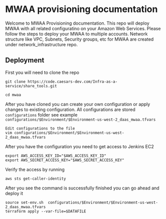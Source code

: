 # MWAA provisioning documentation

Welcome to MWAA Provisioning documentation. This repo will deploy MWAA with all related configuratino on your Amazon Web Services. Please follow the steps to deploy your MWAA to multiple accounts. Network structure like VPC, Subnets, Security groups, etc for MWAA are created under network_infrastructure repo.


## Deployment
First you will need to  clone the repo
```
git clone https://code.caesars-dev.com/Infra-as-a-service/share_tools.git
```

```
cd mwaa
```

After you have cloned you can create your own configuration or apply changes to existing configuration. All configurations are stored `configurations` folder see example `configurations/$Environment/$Environment-us-west-2_daas_mwaa.tfvars`
```
Edit configurations to the file
vim configurations/$Environment/$Environment-us-west-2_daas_mwaa.tfvars
```

After you have the configuration you need to get access to Jenkins EC2
```
export AWS_ACCESS_KEY_ID="$AWS_ACCESS_KEY_ID"
export AWS_SECRET_ACCESS_KEY="$AWS_SECRET_ACCESS_KEY"
```

Verify the access by running 
```
aws sts get-caller-identity
```


After you see the command is successfully finished you can go ahead and deploy it
```
source set-env.sh  configurations/$Environment/$Environment-us-west-2_daas_mwaa.tfvars
terraform apply --var-file=$DATAFILE
```
